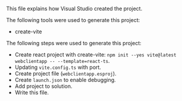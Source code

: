 This file explains how Visual Studio created the project.

The following tools were used to generate this project:
- create-vite

The following steps were used to generate this project:
- Create react project with create-vite: `npm init --yes vite@latest webclientapp -- --template=react-ts`.
- Updating `vite.config.ts` with port.
- Create project file (`webclientapp.esproj`).
- Create `launch.json` to enable debugging.
- Add project to solution.
- Write this file.
